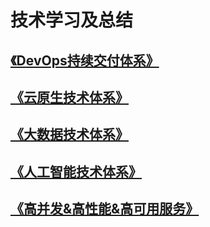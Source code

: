 # 技术学习及总结

## [《DevOps持续交付体系》](DevOps持续交付体系/DevOps持续交付体系（Guides）.md)


## [《云原生技术体系》](云原生技术体系/云原生技术体系（Guides）.md)


## [《大数据技术体系》](大数据体系/)


## [《人工智能技术体系》](人工智能技术/)


## [《高并发&高性能&高可用服务》](高并发&高性能&高可用服务/高并发&高性能&高可用服务（Guide）.md)

   
